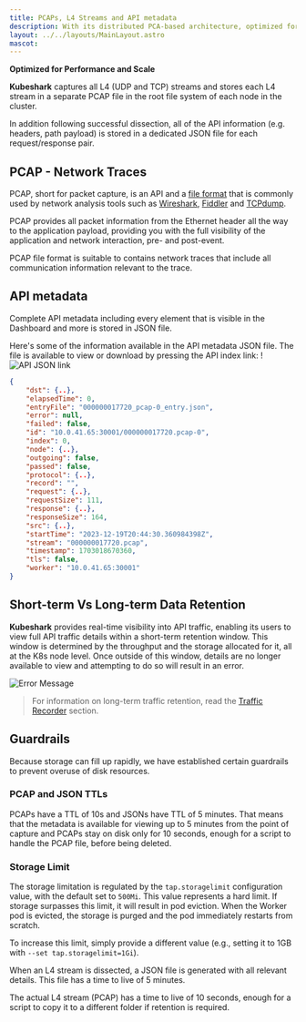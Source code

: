 ```yaml
---
title: PCAPs, L4 Streams and API metadata
description: With its distributed PCA-based architecture, optimized for performance and scale, Kubeshark makes PCAP or It Didn't Happen possible.
layout: ../../layouts/MainLayout.astro
mascot:
---
```

**Optimized for Performance and Scale**

**Kubeshark** captures all L4 (UDP and TCP) streams and stores each L4 stream in a separate PCAP file in the root file system of each node in the cluster.

In addition following successful dissection, all of the API information (e.g. headers, path payload) is stored in a dedicated JSON file for each request/response pair.

## PCAP - Network Traces

PCAP, short for packet capture, is an API and a [file format](https://datatracker.ietf.org/doc/id/draft-gharris-opsawg-pcap-00.html#name-introduction) that is commonly used by network analysis tools such as [Wireshark](https://wireshark.org), [Fiddler](https://www.telerik.com/fiddler) and [TCPdump](https://www.tcpdump.org/).

PCAP provides all packet information from the Ethernet header all the way to the application payload, providing you with the full visibility of the application and network interaction, pre- and post-event.

PCAP file format is suitable to contains network traces that include all communication information relevant to the trace.

## API metadata 

Complete API metadata including every element that is visible in the Dashboard and more is stored in JSON file.

Here's some of the information available in the API metadata JSON file. The file is available to view or download by pressing the API index link:
!![API JSON link](/api_json.png)
```json
{
    "dst": {..},
    "elapsedTime": 0,
    "entryFile": "000000017720_pcap-0_entry.json",
    "error": null,
    "failed": false,
    "id": "10.0.41.65:30001/000000017720.pcap-0",
    "index": 0,
    "node": {..},
    "outgoing": false,
    "passed": false,
    "protocol": {..},
    "record": "",
    "request": {..},
    "requestSize": 111,
    "response": {..},
    "responseSize": 164,
    "src": {..},
    "startTime": "2023-12-19T20:44:30.360984398Z",
    "stream": "000000017720.pcap",
    "timestamp": 1703018670360,
    "tls": false,
    "worker": "10.0.41.65:30001"
}
```

## Short-term Vs Long-term Data Retention 

**Kubeshark** provides real-time visibility into API traffic, enabling its users to view full API traffic details within a short-term retention window. This window is determined by the throughput and the storage allocated for it, all at the K8s node level. Once outside of this window, details are no longer available to view and attempting to do so will result in an error.

![Error Message](/storage_error.png)

> For information on long-term traffic retention, read the [Traffic Recorder](/en/traffic_recorder) section.

## Guardrails

Because storage can fill up rapidly, we have established certain guardrails to prevent overuse of disk resources.

### PCAP and JSON TTLs

PCAPs have a TTL of 10s and JSONs have TTL of 5 minutes. That means that the metadata is available for viewing up to 5 minutes from the point of capture and PCAPs stay on disk only for 10 seconds, enough for a script to handle the PCAP file, before being deleted.

### Storage Limit

The storage limitation is regulated by the `tap.storagelimit` configuration value, with the default set to `500Mi`. This value represents a hard limit. If storage surpasses this limit, it will result in pod eviction. When the Worker pod is evicted, the storage is purged and the pod immediately restarts from scratch.

To increase this limit, simply provide a different value (e.g., setting it to 1GB with `--set tap.storagelimit=1Gi`).

When an L4 stream is dissected, a JSON file is generated with all relevant details. This file has a time to live of 5 minutes.

The actual L4 stream (PCAP) has a time to live of 10 seconds, enough for a script to copy it to a different folder if retention is required.




